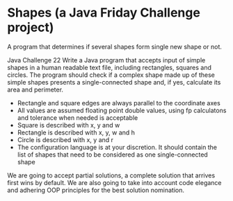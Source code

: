 # Shapes (a Java Friday Challenge project)
A program that determines if several shapes form single new shape or not.

Java Challenge 22
Write a Java program that accepts input of simple shapes in a human readable text file, including rectangles, squares and circles. The program should check if a complex shape made up of these simple shapes presents a single-connected shape and, if yes, calculate its area and perimeter.
- Rectangle and square edges are always parallel to the coordinate axes
- All values are assumed floating point double values, using fp calculatons and tolerance when needed is acceptable
- Square is described with x, y and w
- Rectangle is described with x, y, w and h
- Circle is described with x, y and r
- The configuration language is at your discretion. It should contain the list of shapes that need to be considered as one single-connected shape

We are going to accept partial solutions, a complete solution that arrives first wins by default. We are also going to take into account code elegance and adhering OOP principles for the best solution nomination.
